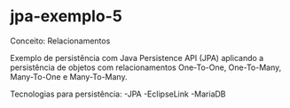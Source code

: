# jpa-exemplo-5

Conceito: Relacionamentos

Exemplo de persistência com Java Persistence API (JPA) aplicando a persistência de objetos com relacionamentos One-To-One, One-To-Many, Many-To-One e Many-To-Many.

Tecnologias para persistência:
 -JPA
 -EclipseLink
 -MariaDB